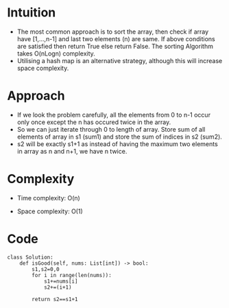 <!-- https://leetcode.com/problems/check-if-array-is-good/ -->

# Intuition
- The most common approach is to sort the array, then check if array have [1,...,n-1] and last two elements (n) are same. If above conditions are satisfied then return True else return False. The sorting Algorithm takes O(nLogn) complexity. 
- Utilising a hash map is an alternative strategy, although this will increase space complexity.

# Approach
- If we look the problem carefully, all the elements from 0 to n-1 occur only once except the n has occured twice in the array. 
- So we can just iterate through 0 to length of array. Store sum of all elements of array in s1 (sum1) and store the sum of indices in s2 (sum2). 
- s2 will be exactly s1+1 as instead of having the maximum two elements in array as n and n+1, we have n twice.

# Complexity
- Time complexity: O(n)

- Space complexity: O(1)

# Code
```
class Solution:
    def isGood(self, nums: List[int]) -> bool:
        s1,s2=0,0
        for i in range(len(nums)):
            s1+=nums[i]
            s2+=(i+1)

        return s2==s1+1
```